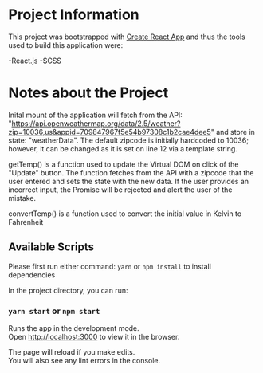 # Project Information

This project was bootstrapped with [Create React App](https://github.com/facebook/create-react-app) and thus the tools used to build this application were:

-React.js
-SCSS


# Notes about the Project

Inital mount of the application will fetch from the API: "https://api.openweathermap.org/data/2.5/weather?zip=10036,us&appid=709847967f5e54b97308c1b2cae4dee5" and store in state: "weatherData". The default zipcode is initially hardcoded to 10036; however, it can be changed as it is set on line 12 via a template string. 

getTemp() is a function used to update the Virtual DOM on click of the "Update" button. The function fetches from the API with a zipcode that the user entered and sets the state with the new data. If the user provides an incorrect input, the Promise will be rejected and alert the user of the mistake. 

convertTemp() is a function used to convert the initial value in Kelvin to Fahrenheit 

## Available Scripts

Please first run either command: `yarn` or `npm install` to install dependencies

In the project directory, you can run:

### `yarn start` or `npm start`

Runs the app in the development mode.\
Open [http://localhost:3000](http://localhost:3000) to view it in the browser.

The page will reload if you make edits.\
You will also see any lint errors in the console.


